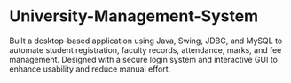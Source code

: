 # University-Management-System
Built a desktop-based application using Java, Swing, JDBC, and MySQL to automate student registration, faculty records, attendance, marks, and fee management. Designed with a secure login system and interactive GUI to enhance usability and reduce manual effort.
